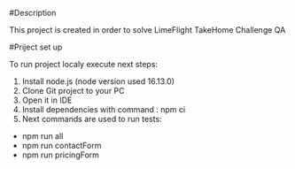 #Description

This project is created in order to solve LimeFlight TakeHome Challenge QA

#Priject set up

To run project localy execute next steps:

1. Install node.js (node version used 16.13.0)
2. Clone Git project to your PC
3. Open it in IDE
4. Install dependencies with command : npm ci
5. Next commands are used to run tests:

- npm run all
- npm run contactForm
- npm run pricingForm
